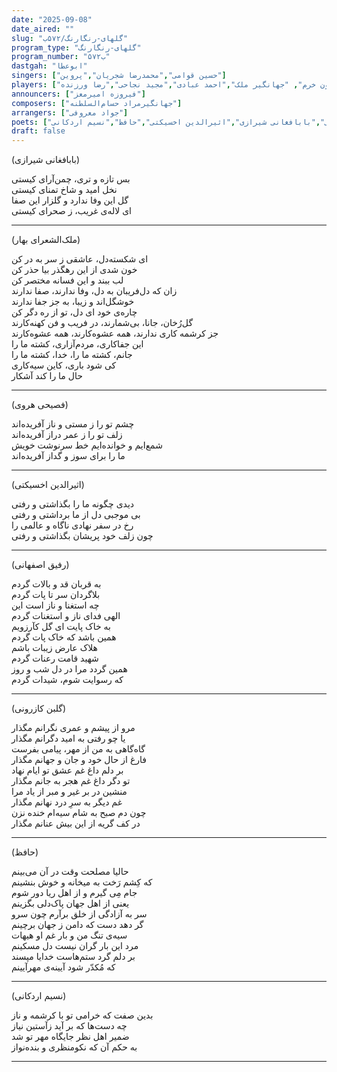 ```yaml
---
date: "2025-09-08"
date_aired: ""
slug: "گلهای-رنگارنگ/۵۷۲ب"
program_type: "گلهای-رنگارنگ"
program_number: "۵۷۲ب"
dastgah: "ابوعطا"
singers: ["حسین قوامی","محمدرضا شجریان","پروین"]
players: ["همایون خرم", "جهانگیر ملک","احمد عبادی","مجید نجاحی","رضا ورزنده"]
announcers: ["فیروزه امیرمعز"]
composers: ["جهانگیرمراد حسام‌السلطنه"]
arrangers: ["جواد معروفی"]
poets: ["ملک‌الشعرای بهار","گلبن کازرونی","فصیحی هروی","رفیق اصفهانی","بابافغانی شیرازی","اثیرالدین اخسیکتی","حافظ","نسیم اردکانی"]
draft: false
---
```



(بابافغانی شیرازی)  

بس تازه و تری، چمن‌آرای کیستی  
نخل امید و شاخ تمنای کیستی  
گل این وفا ندارد و گلزار این صفا  
ای لاله‌ی غریب، ز صحرای کیستی

---


(ملک‌الشعرای بهار)  

ای شکسته‌دل، عاشقی ز سر به در کن  
خون شدی از این رهگذر بیا حذر کن  
لب ببند و این فسانه مختصر کن  
زان که دل‌فریبان به دل، وفا ندارند، صفا ندارند  
خوشگل‌اند و زیبا، به جز جفا ندارند  
چاره‌ی خود ای دل، تو از ره دگر کن  
گل‌رُخان، جانا، بی‌شمارند، در فریب و فن کهنه‌کارند  
جز کرشمه کاری ندارند، همه عشوه‌کارند، همه عشوه‌کارند  
این جفاکاری، مردم‌آزاری، کشته ما را  
جانم، کشته ما را، خدا، کشته ما را  
کی شود باری، کاین سیه‌کاری  
حال ما را کند آشکار  

---

(فصیحی هروی)  

چشم تو را ز مستی و ناز آفریده‌اند  
زلف تو را ز عمر دراز آفریده‌اند  
شمع‌ایم و خوانده‌ایم خط سرنوشت خویش  
ما را برای سوز و گداز آفریده‌اند  

---


(اثیرالدین اخسیکتی)  

دیدی چگونه ما را بگذاشتی و رفتی  
بی موجبی دل از ما برداشتی و رفتی  
رخ در سفر نهادی ناگاه و عالمی را  
چون زلف خود پریشان بگذاشتی و رفتی

---

(رفیق اصفهانی)  

به قربان قد و بالات گردم  
بلاگردان سر تا پات گردم  
چه استغنا و ناز است این  
الهی فدای ناز و استغنات گردم  
به خاک پایت ای گل کآرزویم  
همین باشد که خاک پات گردم  
هلاک عارض زیبات باشم  
شهید قامت رعنات گردم  
همین گردد مرا در دل شب و روز  
که رسوایت شوم، شیدات گردم  

---

(گلبن کازرونی)  

مرو از پیشم و عمری نگرانم مگذار  
یا چو رفتی به امید دگرانم مگذار  
گاه‌گاهی به من از مهر، پیامی بفرست  
فارغ از حال خود و جان و جهانم مگذار  
بر دلم داغ غم عشق تو ایام نهاد  
تو دگر داغ غم هجر به جانم مگذار  
منشین در بر غیر و مبر از یاد مرا  
غم دیگر به سرِ درد نهانم مگذار  
چون دم صبح به شام سیه‌ام خنده نزن  
در کف گریه از این بیش عنانم مگذار

---

(حافظ)  

حالیا مصلحت وقت در آن می‌بینم  
که کِشم رَخت به میخانه و خوش بنشینم  
جام مِی گیرم و از اهل ریا دور شوم  
یعنی از اهل جهان پاک‌دلی بگزینم  
سر به آزادگی از خلق برآرم چون سرو  
گر دهد دست که دامن ز جهان برچینم  
سیه‌ی تنگ من و بار غم او هیهات  
مرد این بار گران نیست دل مسکینم  
بر دلم گرد ستم‌هاست خدایا مپسند  
که مُکدّر شود آیینه‌ی مهرآیینم  

---

(نسیم اردکانی)  

بدین صفت که خرامی تو با کرشمه و ناز  
چه دست‌ها که بر آید زآستین نیاز  
ضمیر اهل نظر جایگاه مهر تو شد  
به حکم آن که نکومنظری و بنده‌نواز

---

